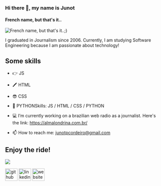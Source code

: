 ### Hi there 👋, my name is Junot
#### French name, but that's it..
![French name, but that's it..;)](https://media.discordapp.net/attachments/1071928370213957644/1072127707195899934/banner.png?width=1080&height=441)

I graduated in Journalism since 2006. Currently, I am studying Software Engineering because I am passionate about technology!

## Some skills
- 👉 JS
- 🖍 HTML
- 😎 CSS
- 🐍 PYTHONSkills: JS / HTML / CSS / PYTHON

- 💻 I’m currently working on a brazilian web radio as a journalist. Here's the link: https://almalondrina.com.br/ 
- 📫 How to reach me: junotpcordeiro@gmail.com 

## Enjoy the ride!

<img src="https://github.com/saadeghi/saadeghi/blob/master/dino.gif?raw=true" widht="200px">


[<img src='https://cdn.jsdelivr.net/npm/simple-icons@3.0.1/icons/github.svg' alt='github' height='40'>](https://github.com/https://github.com/junotaugusto)  [<img src='https://cdn.jsdelivr.net/npm/simple-icons@3.0.1/icons/linkedin.svg' alt='linkedin' height='40'>](https://www.linkedin.com/in/https://www.linkedin.com/in/junotaugusto/?_l=pt_BR/)  [<img src='https://cdn.jsdelivr.net/npm/simple-icons@3.0.1/icons/icloud.svg' alt='website' height='40'>](https://junotaugusto.github.io/meu-portfolio-2022/)  

